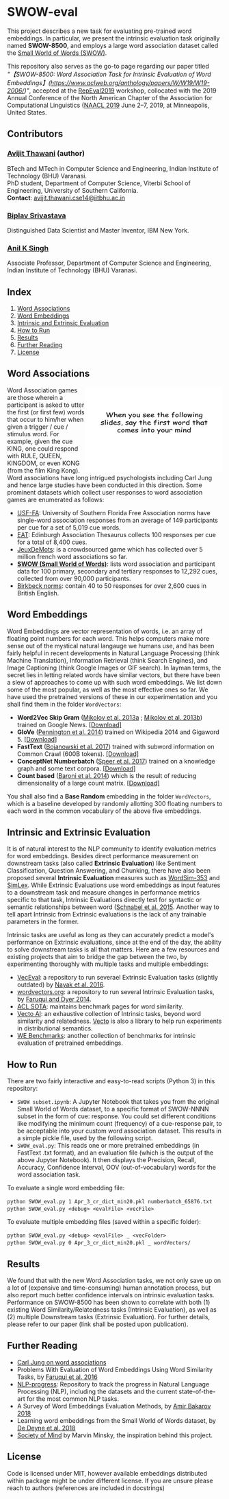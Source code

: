 # SWOW-eval
This project describes a new task for evaluating pre-trained word embeddings. In particular, we present the intrinsic evaluation task originally named **SWOW-8500**, and employs a large word association dataset called the [Small World of Words (SWOW)](https://smallworldofwords.org/en/). 

This repository also serves as the go-to page regarding our paper titled *"【SWOW-8500: Word Association Task for Intrinsic Evaluation of Word Embeddings】(https://www.aclweb.org/anthology/papers/W/W19/W19-2006/)"*, accepted at the [RepEval2019](https://repeval2019.github.io/program/) workshop, collocated with the 2019 Annual Conference of the North American Chapter of the Association for Computational Linguistics ([NAACL 2019](https://naacl2019.org) June 2–7, 2019, at Minneapolis, United States.

## Contributors

### [Avijit Thawani](https://avi-jit.github.io/) (author)
BTech and MTech in Computer Science and Engineering, Indian Institute of Technology (BHU) Varanasi. <br>
PhD student, Department of Computer Science, Viterbi School of Engineering, University of Southern California. <br>
**Contact**: avijit.thawani.cse14@iitbhu.ac.in

### [Biplav Srivastava](https://researcher.watson.ibm.com/researcher/view.php?person=us-biplavs)
Distinguished Data Scientist and Master Inventor, IBM New York.

### [Anil K Singh](http://anilkumarsingh.me)
Associate Professor, Department of Computer Science and Engineering, Indian Institute of Technology (BHU) Varanasi.

## Index
1. [Word Associations](#word-associations)
2. [Word Embeddings](#word-embeddings)
3. [Intrinsic and Extrinsic Evaluation](#intrinsic-and-extrinsic-evaluation)
4. [How to Run](#how-to-run)
5. [Results](#results)
6. [Further Reading](#further-reading)
7. [License](#license)

## Word Associations
<img align="right" src="https://github.com/avi-jit/SWOW-eval/blob/master/wordgame.jpg" data-canonical-src="https://github.com/avi-jit/SWOW-eval/blob/master/wordgame.jpg" width="320" height="200"/>

Word Association games are those wherein a participant is asked to utter the first (or first few) words that occur to him/her when given a trigger / cue / stimulus word. For example, given the cue KING, one could respond with RULE, QUEEN, KINGDOM, or even KONG (from the film King Kong). Word associations have long intrigued psychologists including Carl Jung and hence large studies have been conducted in this direction. Some prominent datasets which collect user responses to word association games are enumerated as follows:<br>

* [USF-FA](http://w3.usf.edu/FreeAssociation/): University of Southern Florida Free Association norms have single-word association responses from an average of 149 participants per cue for a set of 5,019 cue words.
* [EAT](http://rali.iro.umontreal.ca/rali/?q=en/Textual%20Resources/EAT): Edinburgh Association Thesaurus collects 100 responses per cue for a total of 8,400 cues. 
* [JeuxDeMots](http://www.jeuxdemots.org/jdm-accueil.php): is a crowdsourced game which has collected over 5 million french word associations so far. 
* **[SWOW (Small World of Words)](https://smallworldofwords.org/en/project)**: lists word association and participant data for 100 primary, secondary and tertiary responses to 12,292 cues, collected from over 90,000 participants. 
* [Birkbeck norms](https://books.google.co.in/books?id=loDxzOXCRlYC&printsec=frontcover): contain 40 to 50 responses for over 2,600 cues in British English.


## Word Embeddings
Word Embeddings are vector representation of words, i.e. an array of floating point numbers for each word. This helps computers make more sense out of the mystical natural langauge we humans use, and has been fairly helpful in recent developments in Natural Language Processing (think Machine Translation), Information Retrieval (think Search Engines), and Image Captioning (think Google Images or GIF search). In layman terms, the secret lies in letting related words have similar vectors, but there have been a slew of approaches to come up with such word embeddings. We list down some of the most popular, as well as the most effective ones so far. We have used the pretrained versions of these in our experimentation and you shall find them in the folder `WordVectors`:
* **Word2Vec Skip Gram** ([Mikolov et al. 2013a](https://papers.nips.cc/paper/5021-distributed-representations-of-words-and-phrases-and-their-compositionality.pdf) ; [Mikolov et al. 2013b](https://arxiv.org/pdf/1301.3781.pdf)) trained on Google News. [[Download]](http://code.google.com/archive/p/word2vec/) 
* **GloVe** ([Pennington et al. 2014](https://www.aclweb.org/anthology/D14-1162)) trained on Wikipedia 2014 and Gigaword 5. [[Download]](http://nlp.stanford.edu/projects/glove/)
* **FastText** ([Bojanowski et al. 2017](https://aclweb.org/anthology/Q17-1010)) trained with subword information on Common Crawl (600B tokens). [[Download]](http://fasttext.cc/docs/en/english-vectors.html)
* **ConceptNet Numberbatch** ([Speer et al. 2017](https://arxiv.org/pdf/1612.03975.pdf)) trained on a knowledge graph and some text corpora. [[Download]](http://github.com/commonsense/conceptnet-numberbatch)
* **Count based** ([Baroni et al. 2014](https://www.aclweb.org/anthology/P14-1023)) which is the result of reducing dimensionality of a large count matrix. [[Download]](http://clic.cimec.unitn.it/dm/)

You shall also find a **Base Random** embedding in the folder `WordVectors`, which is a baseline developed by randomly allotting 300 floating numbers to each word in the common vocabulary of the above five embeddings.

## Intrinsic and Extrinsic Evaluation

It is of natural interest to the NLP community to identify evaluation metrics for word embeddings. Besides direct performance measurement on downstream tasks (also called **Extrinsic Evaluation**) like Sentiment Classification, Question Answering, and Chunking, there have also been proposed several **Intrinsic Evaluation** measures such as [WordSim-353](http://www.cs.technion.ac.il/~gabr/resources/data/wordsim353/) and [SimLex](https://fh295.github.io//simlex.html). While Extrinsic Evaluations use word embeddings as input features to a downstream task and measure changes in performance metrics specific to that task, Intrinsic Evaluations directly test for syntactic or semantic relationships between word ([Schnabel et al. 2015](https://www.aclweb.org/anthology/D15-1036). Another way to tell apart Intrinsic from Extrinsic evaluations is the lack of any trainable parameters in the former. 

Intrinsic tasks are useful as long as they can accurately predict a model's performance on Extrinsic evaluations, since at the end of the day, the ability to solve downstream tasks is all that matters. Here are a few resources and existing projects that aim to bridge the gap between the two, by experimenting thoroughly with multiple tasks and multiple embeddings:

* [VecEval](https://github.com/NehaNayak/veceval): a repository to run severael Extrinsic Evaluation tasks (slightly outdated) by [Nayak et al. 2016](https://cs.stanford.edu/~angeli/papers/2016-acl-veceval.pdf).
* [wordvectors.org](https://github.com/mfaruqui/eval-word-vectors): a repository to run several Intrinsic Evaluation tasks, by [Faruqui and Dyer 2014](https://www.manaalfaruqui.com/papers/acl14-vecdemo.pdf).
* [ACL SOTA](https://aclweb.org/aclwiki/Similarity_(State_of_the_art)): maintains benchmark pages for word similarity.
* [Vecto AI](https://github.com/vecto-ai/word-benchmarks): an exhaustive collection of Intrinsic tasks, beyond word similarity and relatedness. [Vecto](https://vecto.readthedocs.io/en/docs/tutorial/index.html) is also a library to help run experiments in distributional semantics.
* [WE Benchmarks](https://github.com/kudkudak/word-embeddings-benchmarks/): another collection of benchmarks for intrinsic evaluation of pretrained embeddings.

## How to Run
There are two fairly interactive and easy-to-read scripts (Python 3) in this repository:
* `SWOW subset.ipynb`: A Jupyter Notebook that takes you from the original Small World of Words dataset, to a specific format of SWOW-NNNN subset in the form of cue: response. You could set different conditions like modifying the minimum count (frequency) of a cue-response pair, to be acceptable into your custom word association dataset. This results in a simple pickle file, used by the following script.
* `SWOW_eval.py`: This reads one or more pretrained embeddings (in FastText .txt format), and an evaluation file (which is the output of the above Jupyter Notebook). It then displays the Precision, Recall, Accuracy, Confidence Interval, OOV (out-of-vocabulary) words for the word association task.

To evaluate a single word embedding file: 

`python SWOW_eval.py 1 Apr_3_cr_dict_min20.pkl numberbatch_65876.txt` <br>
`python SWOW_eval.py <debug> <evalFile> <vecFile>`

To evaluate multiple embedding files (saved within a specific folder):

`python SWOW_eval.py <debug> <evalFile> _ <vecFolder>` <br>
`python SWOW_eval.py 0 Apr_3_cr_dict_min20.pkl _ wordVectors/`

## Results
We found that with the new Word Association tasks, we not only save up on a lot of (expensive and time-consuming) human annotation process, but also report much better confidence intervals on intrinsic evaluation tasks. Performance on SWOW-8500 has been shown to correlate with both (1) existing Word Similarity/Relatedness tasks (Intrinsic Evaluation), as well as (2) multiple Downstream tasks (Extrinsic Evaluation). For further details, please refer to our paper (link shall be posted upon publication).

## Further Reading
* [Carl Jung on word associations](https://www.all-about-psychology.com/association-method.html)
* Problems With Evaluation of Word Embeddings Using Word Similarity Tasks, by [Faruqui et al. 2016](https://arxiv.org/pdf/1605.02276.pdf)
* [NLP-progress](http://nlpprogress.com/): Repository to track the progress in Natural Language Processing (NLP), including the datasets and the current state-of-the-art for the most common NLP tasks.
* A Survey of Word Embeddings Evaluation Methods, by [Amir Bakarov 2018](https://arxiv.org/pdf/1801.09536.pdf)
* Learning word embeddings from the Small World of Words dataset, by [De Deyne et al. 2018](https://simondedeyne.me/articles/2016.DeDeyne.Predicting%20human%20similarity%20judgements.COLING.pdf)
* [Society of Mind](https://en.wikipedia.org/wiki/Society_of_Mind) by Marvin Minsky, the inspiration behind this project.

## License
Code is licensed under MIT, however available embeddings distributed within package might be under different license. If you are unsure please reach to authors (references are included in docstrings)
